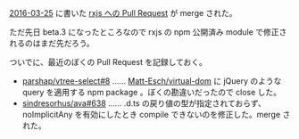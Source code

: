[2016-03-25][] に書いた [rxjs への Pull Request](https://github.com/ReactiveX/rxjs/pull/1525) が merge された。

ただ先日 beta.3 になったところなので rxjs の npm 公開済み module で修正されるのはまだ先だろう。

ついでに、最近のぼくの Pull Request を記録しておく。

- [parshap/vtree-select#8](https://github.com/parshap/vtree-select/pull/8) …… [Matt-Esch/virtual-dom][] に jQuery のような query を適用する npm package 。ぼくの勘違いだったので close した。
- [sindresorhus/ava#638](https://github.com/sindresorhus/ava/pull/638) …… .d.ts の戻り値の型が指定されておらず、 noImplicitAny を有効にしたとき compile できないのを修正した。merge された。

[2016-03-25]: https://blog.bouzuya.net/2016/03/25/
[Matt-Esch/virtual-dom]: https://github.com/Matt-Esch/virtual-dom
